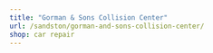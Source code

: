 ```yaml
---
title: "Gorman & Sons Collision Center"
url: /sandston/gorman-and-sons-collision-center/
shop: car repair
---
```

